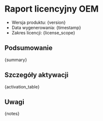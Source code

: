 # Raport licencyjny OEM

- Wersja produktu: {version}
- Data wygenerowania: {timestamp}
- Zakres licencji: {license_scope}

## Podsumowanie
{summary}

## Szczegóły aktywacji
{activation_table}

## Uwagi
{notes}
